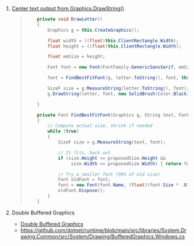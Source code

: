 1. [Center text output from Graphics.DrawString()](https://stackoverflow.com/questions/7991/center-text-output-from-graphics-drawstring)

   > ```cs
   >     private void DrawLetter()
   >     {
   >         Graphics g = this.CreateGraphics();
   > 
   >         float width = ((float)this.ClientRectangle.Width);
   >         float height = ((float)this.ClientRectangle.Width);
   > 
   >         float emSize = height;
   > 
   >         Font font = new Font(FontFamily.GenericSansSerif, emSize, FontStyle.Regular);
   > 
   >         font = FindBestFitFont(g, letter.ToString(), font, this.ClientRectangle.Size);
   > 
   >         SizeF size = g.MeasureString(letter.ToString(), font);
   >         g.DrawString(letter, font, new SolidBrush(Color.Black), (width-size.Width)/2, 0);
   > 
   >     }
   > 
   >     private Font FindBestFitFont(Graphics g, String text, Font font, Size proposedSize)
   >     {
   >         // Compute actual size, shrink if needed
   >         while (true)
   >         {
   >             SizeF size = g.MeasureString(text, font);
   > 
   >             // It fits, back out
   >             if (size.Height <= proposedSize.Height &&
   >                  size.Width <= proposedSize.Width) { return font; }
   > 
   >             // Try a smaller font (90% of old size)
   >             Font oldFont = font;
   >             font = new Font(font.Name, (float)(font.Size * .9), font.Style);
   >             oldFont.Dispose();
   >         }
   >     }
   > ```

2. Double Buffered Graphics
   - [Double Buffered Graphics](https://docs.microsoft.com/en-us/dotnet/desktop/winforms/advanced/double-buffered-graphics?view=netframeworkdesktop-4.8)
   - https://github.com/dotnet/runtime/blob/main/src/libraries/System.Drawing.Common/src/System/Drawing/BufferedGraphics.Windows.cs